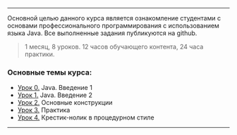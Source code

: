 ___

Основной целью данного курса является ознакомление студентами с основами профессионального программирования с использованием языка Java.
Все выполненные задания публикуются на github.

> 1 месяц, 8 уроков. 12 часов обучающего контента, 24 часа практики.

### Основные темы курса:
* [Урок 0.](https://github.com/khubulovi/java-basic-level/blob/master/src/lesson0/Main.java) Java. Введение 1
* [Урок 1.](https://github.com/khubulovi/java-basic-level/blob/master/src/lesson1/Main.java) Java. Введение 2
* [Урок 2.](https://github.com/khubulovi/java-basic-level/blob/master/src/lesson2/Main.java) Основные конструкции
* [Урок 3.](https://github.com/khubulovi/java-basic-level/blob/master/src/lesson3/Main.java) Практика
* [Урок 4.](https://github.com/khubulovi/java-basic-level/blob/master/src/lesson4/Main.java) Крестик-нолик в процедурном стиле
____
